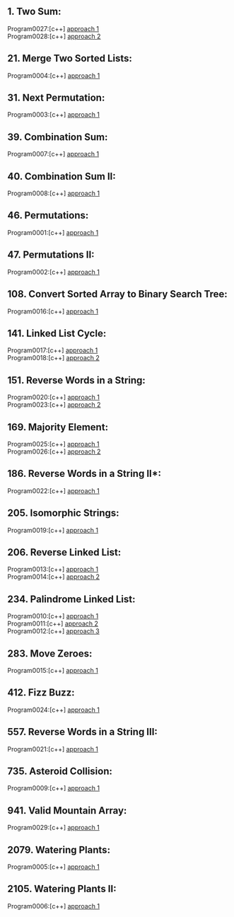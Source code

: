 ## 1. Two Sum:
Program0027:[c++] [approach 1](../Program0027/main.cpp)<br>
Program0028:[c++] [approach 2](../Program0028/main.cpp)<br>

## 21. Merge Two Sorted Lists:
Program0004:[c++] [approach 1](../Program0004/main.cpp)<br>

## 31. Next Permutation:
Program0003:[c++] [approach 1](../Program0003/main.cpp)<br>

## 39. Combination Sum:
Program0007:[c++] [approach 1](../Program0007/main.cpp)<br>

## 40. Combination Sum II:
Program0008:[c++] [approach 1](../Program0008/main.cpp)<br>

## 46. Permutations:
Program0001:[c++] [approach 1](../Program0001/main.cpp)<br>

## 47. Permutations II:
Program0002:[c++] [approach 1](../Program0002/main.cpp)<br>

## 108. Convert Sorted Array to Binary Search Tree:
Program0016:[c++] [approach 1](../Program0016/main.cpp)<br>

## 141. Linked List Cycle:
Program0017:[c++] [approach 1](../Program0017/main.cpp)<br>
Program0018:[c++] [approach 2](../Program0018/main.cpp)<br>

## 151. Reverse Words in a String:
Program0020:[c++] [approach 1](../Program0020/main.cpp)<br>
Program0023:[c++] [approach 2](../Program0023/main.cpp)<br>

## 169. Majority Element:
Program0025:[c++] [approach 1](../Program0025/main.cpp)<br>
Program0026:[c++] [approach 2](../Program0026/main.cpp)<br>

## 186. Reverse Words in a String II*:
Program0022:[c++] [approach 1](../Program0022/main.cpp)<br>

## 205. Isomorphic Strings:
Program0019:[c++] [approach 1](../Program0019/main.cpp)<br>

## 206. Reverse Linked List:
Program0013:[c++] [approach 1](../Program0013/main.cpp)<br>
Program0014:[c++] [approach 2](../Program0014/main.cpp)<br>

## 234. Palindrome Linked List:
Program0010:[c++] [approach 1](../Program0010/main.cpp)<br>
Program0011:[c++] [approach 2](../Program0011/main.cpp)<br>
Program0012:[c++] [approach 3](../Program0012/main.cpp)<br>

## 283. Move Zeroes:
Program0015:[c++] [approach 1](../Program0015/main.cpp)<br>

## 412. Fizz Buzz:
Program0024:[c++] [approach 1](../Program0024/main.cpp)<br>

## 557. Reverse Words in a String III:
Program0021:[c++] [approach 1](../Program0021/main.cpp)<br>

## 735. Asteroid Collision:
Program0009:[c++] [approach 1](../Program0009/main.cpp)<br>

## 941. Valid Mountain Array:
Program0029:[c++] [approach 1](../Program0029/main.cpp)<br>

## 2079. Watering Plants:
Program0005:[c++] [approach 1](../Program0005/main.cpp)<br>

## 2105. Watering Plants II:
Program0006:[c++] [approach 1](../Program0006/main.cpp)<br>